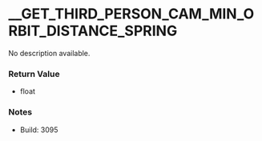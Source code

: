 # __GET_THIRD_PERSON_CAM_MIN_ORBIT_DISTANCE_SPRING

No description available.

### Return Value
* float

### Notes
* Build: 3095


